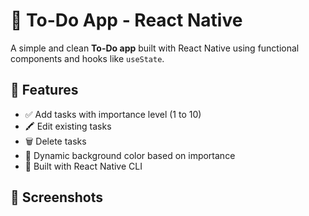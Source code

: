 # 📝 To-Do App - React Native

A simple and clean **To-Do app** built with React Native using functional components and hooks like `useState`.

## 🚀 Features

- ✅ Add tasks with importance level (1 to 10)
- 🖍 Edit existing tasks
- 🗑 Delete tasks
- 🌈 Dynamic background color based on importance
- 📱 Built with React Native CLI

## 📸 Screenshots


